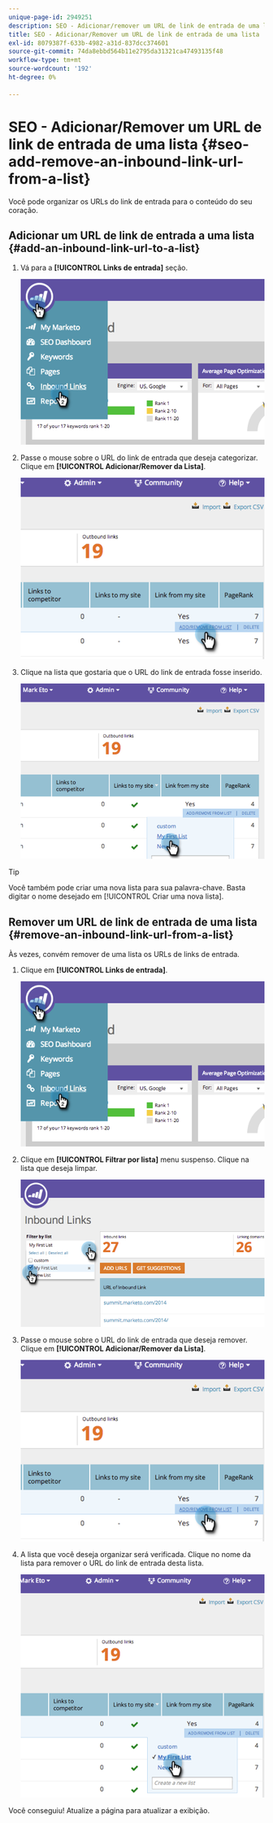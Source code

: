 ```yaml
---
unique-page-id: 2949251
description: SEO - Adicionar/remover um URL de link de entrada de uma lista - Documentação do Marketo - Documentação do produto
title: SEO - Adicionar/Remover um URL de link de entrada de uma lista
exl-id: 8079387f-633b-4982-a31d-837dcc374601
source-git-commit: 74da8ebbd564b11e2795da31321ca47493135f48
workflow-type: tm+mt
source-wordcount: '192'
ht-degree: 0%

---
```


# SEO - Adicionar/Remover um URL de link de entrada de uma lista {#seo-add-remove-an-inbound-link-url-from-a-list}

Você pode organizar os URLs do link de entrada para o conteúdo do seu coração.

## Adicionar um URL de link de entrada a uma lista {#add-an-inbound-link-url-to-a-list}

1. Vá para a **[!UICONTROL Links de entrada]** seção.

   ![](assets/image2014-11-20-18-3a27-3a27.png)

1. Passe o mouse sobre o URL do link de entrada que deseja categorizar. Clique em **[!UICONTROL Adicionar/Remover da Lista]**.

   ![](assets/image2014-11-20-18-3a27-3a40.png)

1. Clique na lista que gostaria que o URL do link de entrada fosse inserido.

   ![](assets/image2014-11-20-18-3a28-3a18.png)

>[!TIP]
>
>Você também pode criar uma nova lista para sua palavra-chave. Basta digitar o nome desejado em [!UICONTROL Criar uma nova lista].

## Remover um URL de link de entrada de uma lista {#remove-an-inbound-link-url-from-a-list}

Às vezes, convém remover de uma lista os URLs de links de entrada.

1. Clique em **[!UICONTROL Links de entrada]**.

   ![](assets/image2014-11-20-18-3a28-3a41.png)

1. Clique em **[!UICONTROL Filtrar por lista]** menu suspenso. Clique na lista que deseja limpar.

   ![](assets/image2014-11-20-18-3a28-3a57.png)

1. Passe o mouse sobre o URL do link de entrada que deseja remover. Clique em **[!UICONTROL Adicionar/Remover da Lista]**.

   ![](assets/image2014-11-20-18-3a29-3a56.png)

1. A lista que você deseja organizar será verificada. Clique no nome da lista para remover o URL do link de entrada desta lista.

   ![](assets/image2014-11-20-18-3a30-3a10.png)

Você conseguiu! Atualize a página para atualizar a exibição.
